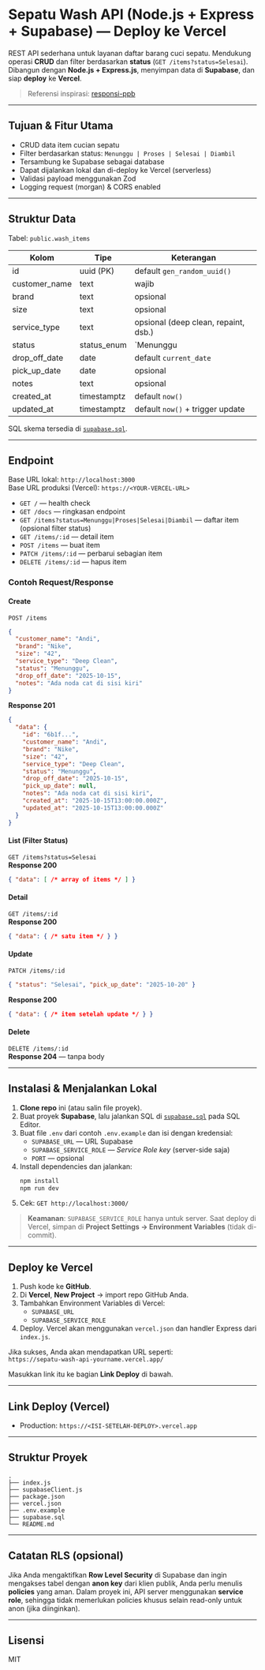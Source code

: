 
# Sepatu Wash API (Node.js + Express + Supabase) — Deploy ke Vercel

REST API sederhana untuk layanan daftar barang cuci sepatu. Mendukung operasi **CRUD** dan filter berdasarkan **status** (`GET /items?status=Selesai`). Dibangun dengan **Node.js + Express.js**, menyimpan data di **Supabase**, dan siap **deploy** ke **Vercel**.

> Referensi inspirasi: [responsi-ppb](https://github.com/princeofverry/responsi-ppb)

---

## Tujuan & Fitur Utama

- CRUD data item cucian sepatu
- Filter berdasarkan status: `Menunggu | Proses | Selesai | Diambil`
- Tersambung ke Supabase sebagai database
- Dapat dijalankan lokal dan di-deploy ke Vercel (serverless)
- Validasi payload menggunakan Zod
- Logging request (morgan) & CORS enabled

---

## Struktur Data

Tabel: `public.wash_items`

| Kolom          | Tipe         | Keterangan                                  |
|----------------|--------------|---------------------------------------------|
| id             | uuid (PK)    | default `gen_random_uuid()`                 |
| customer_name  | text         | wajib                                       |
| brand          | text         | opsional                                    |
| size           | text         | opsional                                    |
| service_type   | text         | opsional (deep clean, repaint, dsb.)        |
| status         | status_enum  | `Menunggu | Proses | Selesai | Diambil`     |
| drop_off_date  | date         | default `current_date`                      |
| pick_up_date   | date         | opsional                                    |
| notes          | text         | opsional                                    |
| created_at     | timestamptz  | default `now()`                             |
| updated_at     | timestamptz  | default `now()` + trigger update            |

SQL skema tersedia di [`supabase.sql`](./supabase.sql).

---

## Endpoint

Base URL lokal: `http://localhost:3000`  
Base URL produksi (Vercel): `https://<YOUR-VERCEL-URL>`

- `GET /` — health check
- `GET /docs` — ringkasan endpoint
- `GET /items?status=Menunggu|Proses|Selesai|Diambil` — daftar item (opsional filter status)
- `GET /items/:id` — detail item
- `POST /items` — buat item
- `PATCH /items/:id` — perbarui sebagian item
- `DELETE /items/:id` — hapus item

### Contoh Request/Response

#### Create
`POST /items`
```json
{
  "customer_name": "Andi",
  "brand": "Nike",
  "size": "42",
  "service_type": "Deep Clean",
  "status": "Menunggu",
  "drop_off_date": "2025-10-15",
  "notes": "Ada noda cat di sisi kiri"
}
```
**Response 201**
```json
{
  "data": {
    "id": "6b1f...",
    "customer_name": "Andi",
    "brand": "Nike",
    "size": "42",
    "service_type": "Deep Clean",
    "status": "Menunggu",
    "drop_off_date": "2025-10-15",
    "pick_up_date": null,
    "notes": "Ada noda cat di sisi kiri",
    "created_at": "2025-10-15T13:00:00.000Z",
    "updated_at": "2025-10-15T13:00:00.000Z"
  }
}
```

#### List (Filter Status)
`GET /items?status=Selesai`  
**Response 200**
```json
{ "data": [ /* array of items */ ] }
```

#### Detail
`GET /items/:id`  
**Response 200**
```json
{ "data": { /* satu item */ } }
```

#### Update
`PATCH /items/:id`
```json
{ "status": "Selesai", "pick_up_date": "2025-10-20" }
```
**Response 200**
```json
{ "data": { /* item setelah update */ } }
```

#### Delete
`DELETE /items/:id`  
**Response 204** — tanpa body

---

## Instalasi & Menjalankan Lokal

1. **Clone repo** ini (atau salin file proyek).  
2. Buat proyek **Supabase**, lalu jalankan SQL di [`supabase.sql`](./supabase.sql) pada SQL Editor.
3. Buat file `.env` dari contoh `.env.example` dan isi dengan kredensial:
   - `SUPABASE_URL` — URL Supabase
   - `SUPABASE_SERVICE_ROLE` — *Service Role key* (server-side saja)
   - `PORT` — opsional
4. Install dependencies dan jalankan:
   ```bash
   npm install
   npm run dev
   ```
5. Cek: `GET http://localhost:3000/`

> **Keamanan**: `SUPABASE_SERVICE_ROLE` hanya untuk server. Saat deploy di Vercel, simpan di **Project Settings → Environment Variables** (tidak di-commit).

---

## Deploy ke Vercel

1. Push kode ke **GitHub**.
2. Di **Vercel**, **New Project** → import repo GitHub Anda.
3. Tambahkan Environment Variables di Vercel:
   - `SUPABASE_URL`
   - `SUPABASE_SERVICE_ROLE`
4. Deploy. Vercel akan menggunakan `vercel.json` dan handler Express dari `index.js`.

Jika sukses, Anda akan mendapatkan URL seperti:  
`https://sepatu-wash-api-yourname.vercel.app/`

Masukkan link itu ke bagian **Link Deploy** di bawah.

---

## Link Deploy (Vercel)

- Production: `https://<ISI-SETELAH-DEPLOY>.vercel.app`

---

## Struktur Proyek

```
.
├── index.js
├── supabaseClient.js
├── package.json
├── vercel.json
├── .env.example
├── supabase.sql
└── README.md
```

---

## Catatan RLS (opsional)

Jika Anda mengaktifkan **Row Level Security** di Supabase dan ingin mengakses tabel dengan **anon key** dari klien publik, Anda perlu menulis **policies** yang aman. Dalam proyek ini, API server menggunakan **service role**, sehingga tidak memerlukan policies khusus selain read-only untuk anon (jika diinginkan).

---

## Lisensi

MIT

